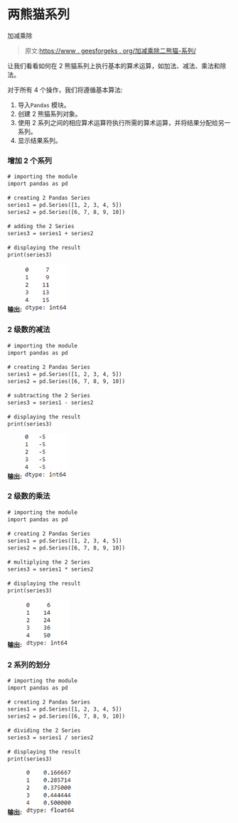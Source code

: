 # 两熊猫系列

加减乘除

> 原文:[https://www . geesforgeks . org/加减乘除二熊猫-系列/](https://www.geeksforgeeks.org/add-subtract-multiple-and-divide-two-pandas-series/)

让我们看看如何在 2 熊猫系列上执行基本的算术运算，如加法、减法、乘法和除法。

对于所有 4 个操作，我们将遵循基本算法:

1.  导入`Pandas` 模块。
2.  创建 2 熊猫系列对象。
3.  使用 2 系列之间的相应算术运算符执行所需的算术运算，并将结果分配给另一系列。
4.  显示结果系列。

### 增加 2 个系列

```
# importing the module
import pandas as pd

# creating 2 Pandas Series
series1 = pd.Series([1, 2, 3, 4, 5])
series2 = pd.Series([6, 7, 8, 9, 10])

# adding the 2 Series
series3 = series1 + series2

# displaying the result
print(series3)
```

**输出:**
![](img/31e72cb41c43379bbeb6a83092fa4ab6.png)

### 2 级数的减法

```
# importing the module
import pandas as pd

# creating 2 Pandas Series
series1 = pd.Series([1, 2, 3, 4, 5])
series2 = pd.Series([6, 7, 8, 9, 10])

# subtracting the 2 Series
series3 = series1 - series2

# displaying the result
print(series3)
```

**输出:**
![](img/0d0af5ad3542351f3577148945ddbb20.png)

### 2 级数的乘法

```
# importing the module
import pandas as pd

# creating 2 Pandas Series
series1 = pd.Series([1, 2, 3, 4, 5])
series2 = pd.Series([6, 7, 8, 9, 10])

# multiplying the 2 Series
series3 = series1 * series2

# displaying the result
print(series3)
```

**输出:**
![](img/a737c2cf7cbb6fe6bfdf22c4f5054ba7.png)

### 2 系列的划分

```
# importing the module
import pandas as pd

# creating 2 Pandas Series
series1 = pd.Series([1, 2, 3, 4, 5])
series2 = pd.Series([6, 7, 8, 9, 10])

# dividing the 2 Series
series3 = series1 / series2

# displaying the result
print(series3)
```

**输出:**
![](img/627f54acada9e560a272f25e67510145.png)